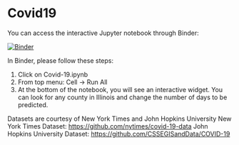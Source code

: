 # Covid19

You can access the interactive Jupyter notebook through Binder:

[![Binder](https://mybinder.org/badge_logo.svg)](https://mybinder.org/v2/gh/yagizolmez/Covid19/master)

In Binder, please follow these steps:
  1. Click on Covid-19.ipynb
  2. From top menu:
     Cell -> Run All
  3. At the bottom of the notebook, you will see an interactive widget. You can look for any county in Illinois and change the number of days to be predicted.

Datasets are courtesy of New York Times and John Hopkins University
New York Times Dataset: https://github.com/nytimes/covid-19-data
John Hopkins University Dataset: https://github.com/CSSEGISandData/COVID-19
